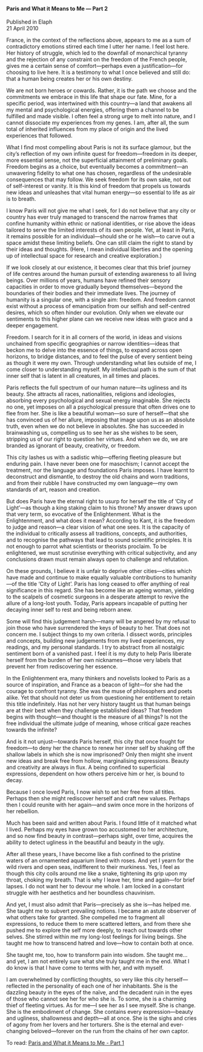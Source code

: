<h4>Paris and What it Means to Me — Part 2</h4>


Published in Elaph
<br>
21 April 2010


France, in the context of the reflections above, appears to me as a sum of contradictory emotions stirred each time I utter her name. I feel lost here. Her history of struggle, which led to the downfall of monarchical tyranny and the rejection of any constraint on the freedom of the French people, gives me a certain sense of comfort—perhaps even a justification—for choosing to live here. It is a testimony to what I once believed and still do: that a human being creates her or his own destiny.

We are not born heroes or cowards. Rather, it is the path we choose and the commitments we embrace in this life that shape our fate. Mine, for a specific period, was intertwined with this country—a land that awakens all my mental and psychological energies, offering them a channel to be fulfilled and made visible. I often feel a strong urge to melt into nature, and I cannot dissociate my experiences from my genes. I am, after all, the sum total of inherited influences from my place of origin and the lived experiences that followed.

What I find most compelling about Paris is not its surface glamour, but the city’s reflection of my own infinite quest for freedom—freedom in its deeper, more essential sense, not the superficial attainment of preliminary goals. Freedom begins as a choice, but eventually becomes a commitment—an unwavering fidelity to what one has chosen, regardless of the undesirable consequences that may follow. We seek freedom for its own sake, not out of self-interest or vanity. It is this kind of freedom that propels us towards new ideas and unleashes that vital human energy—so essential to life as air is to breath.

I know Paris will not give me what I seek, for I do not believe that any city or country has ever truly managed to transcend the narrow frames that confine humanity within ethnic or national identities, or rise above the ideas tailored to serve the limited interests of its own people. Yet, at least in Paris, it remains possible for an individual—should she or he wish—to carve out a space amidst these limiting beliefs. One can still claim the right to stand by their ideas and thoughts. (Here, I mean individual liberties and the opening up of intellectual space for research and creative exploration.)

If we look closely at our existence, it becomes clear that this brief journey of life centres around the human pursuit of extending awareness to all living beings. Over millions of years, humans have refined their sensory capacities in order to move gradually beyond themselves—beyond the boundaries of their bodies and their immediate lives. The journey of humanity is a singular one, with a single aim: freedom. And freedom cannot exist without a process of emancipation from our selfish and self-centred desires, which so often hinder our evolution. Only when we elevate our sentiments to this higher plane can we receive new ideas with grace and a deeper engagement.

Freedom. I search for it in all corners of the world, in ideas and visions unchained from specific geographies or narrow identities—ideas that beckon me to delve into the essence of things, to expand across open horizons, to bridge distances, and to feel the pulse of every sentient being as though it were my own. Through understanding what lies outside of me, I come closer to understanding myself. My intellectual path is the sum of that inner self that is latent in all creatures, in all times and places.

Paris reflects the full spectrum of our human nature—its ugliness and its beauty. She attracts all races, nationalities, religions and ideologies, absorbing every psychological and sexual energy imaginable. She rejects no one, yet imposes on all a psychological pressure that often drives one to flee from her. She is like a beautiful woman—so sure of herself—that she has convinced us of her allure, imposing that image upon us as an absolute truth, even when we do not believe in absolutes. She has succeeded in brainwashing us, compelling us to see her as she wishes to be seen, stripping us of our right to question her virtues. And when we do, we are branded as ignorant of beauty, creativity, or freedom.

This city lashes us with a sadistic whip—offering fleeting pleasure but enduring pain. I have never been one for masochism; I cannot accept the treatment, nor the language and foundations Paris imposes. I have learnt to deconstruct and dismantle, to destroy the old chains and worn traditions, and from their rubble I have constructed my own language—my own standards of art, reason and creation.

But does Paris have the eternal right to usurp for herself the title of ‘City of Light’—as though a king staking claim to his throne? My answer draws upon that very term, so evocative of the Enlightenment. What is the Enlightenment, and what does it mean? According to Kant, it is the freedom to judge and reason—a clear vision of what one sees. It is the capacity of the individual to critically assess all traditions, concepts, and authorities, and to recognise the pathways that lead to sound scientific principles. It is not enough to parrot what scientists or theorists proclaim. To be enlightened, we must scrutinise everything with critical subjectivity, and any conclusions drawn must remain always open to challenge and refutation.

On these grounds, I believe it is unfair to deprive other cities—cities which have made and continue to make equally valuable contributions to humanity—of the title ‘City of Light’. Paris has long ceased to offer anything of real significance in this regard. She has become like an ageing woman, yielding to the scalpels of cosmetic surgeons in a desperate attempt to revive the allure of a long-lost youth. Today, Paris appears incapable of putting her decaying inner self to rest and being reborn anew.

Some will find this judgement harsh—many will be angered by my refusal to join those who have surrendered the keys of beauty to her. That does not concern me. I subject things to my own criteria. I dissect words, principles and concepts, building new judgements from my lived experiences, my readings, and my personal standards. I try to abstract from all nostalgic sentiment born of a vanished past. I feel it is my duty to help Paris liberate herself from the burden of her own nicknames—those very labels that prevent her from rediscovering her essence.

In the Enlightenment era, many thinkers and novelists looked to Paris as a source of inspiration, and France as a beacon of light—for she had the courage to confront tyranny. She was the muse of philosophers and poets alike. Yet that should not deter us from questioning her entitlement to retain this title indefinitely. Has not her very history taught us that human beings are at their best when they challenge established ideas? That freedom begins with thought—and thought is the measure of all things? Is not the free individual the ultimate judge of meaning, whose critical gaze reaches towards the infinite?

And is it not unjust—towards Paris herself, this city that once fought for freedom—to deny her the chance to renew her inner self by shaking off the shallow labels in which she is now imprisoned? Only then might she invent new ideas and break free from hollow, marginalising expressions. Beauty and creativity are always in flux. A being confined to superficial expressions, dependent on how others perceive him or her, is bound to decay.

Because I once loved Paris, I now wish to set her free from all titles. Perhaps then she might rediscover herself and craft new values. Perhaps then I could reunite with her again—and swim once more in the horizons of her rebellion.

Much has been said and written about Paris. I found little of it matched what I lived. Perhaps my eyes have grown too accustomed to her architecture, and so now find beauty in contrast—perhaps sight, over time, acquires the ability to detect ugliness in the beautiful and beauty in the ugly.

After all these years, I have become like a fish confined to the pristine waters of an ornamented aquarium lined with roses. And yet I yearn for the wild rivers and open seas, indifferent to their murkiness. Yes, I feel as though this city coils around me like a snake, tightening its grip upon my throat, choking my breath. That is why I leave her, time and again—for brief lapses. I do not want her to devour me whole. I am locked in a constant struggle with her aesthetics and her boundless chauvinism.

And yet, I must also admit that Paris—precisely as she is—has helped me. She taught me to subvert prevailing notions. I became an astute observer of what others take for granted. She compelled me to fragment all expressions, to reduce them to mere scattered letters, and from there she pushed me to explore the self more deeply, to reach out towards other selves. She stirred within me my long-lost feelings for living beings. She taught me how to transcend hatred and love—how to contain both at once.

She taught me, too, how to transform pain into wisdom. She taught me… and yet, I am not entirely sure what she truly taught me in the end. What I do know is that I have come to terms with her, and with myself.

I am overwhelmed by conflicting thoughts, so very like this city herself—reflected in the personality of each one of her inhabitants. She is the dazzling beauty in the eyes of the naïve, and the decadent ruin in the eyes of those who cannot see her for who she is. To some, she is a charming thief of fleeting virtues. As for me—I see her as I see myself. She is change. She is the embodiment of change. She contains every expression—beauty and ugliness, shallowness and depth—all at once. She is the sighs and cries of agony from her lovers and her torturers. She is the eternal and ever-changing beloved—forever on the run from the chains of her own captor.

To read: [Paris and What it Means to Me - Part 1](article36.md)
